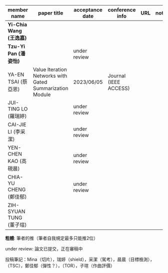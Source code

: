 | member name   | paper title | acceptance date | conference info | URL | notes |
|---------------|-------------|-----------------|---------------------|-----|-----------------|
| **Yi-Chia Wang (王逸嘉)**  |             |                 |                     |     |                 |
| **Tzu-Yi Pan (潘姿怡)**    ||under review| |     |                 |
| YA-EN TSAI (蔡亞恩) | Value Iteration Networks with Gated Summarization Module | 2023/06/05 | Journal (IEEE ACCESS) |     |                 |
| JUI-TING LO (羅瑞婷)   |             |under review|                     ||                 |
| CAI-JIE LI (李采潔)   |             |under review|                     ||                 |
| YEN-CHEN KAO (高硯晨) |             |under review|                     ||                 |
| CHIA-YU CHENG (鄭佳郁) |             |under review|                     |     |                 |
| ZIH-SYUAN TUNG (董子瑄) |             |                 |                     |     |                 |

**粗體**: 筆者的推（筆者自我規定最多只能推2位）

under review: 論文已提交，正在審稿中

投稿筆記：Mina（切片），瑞婷（shield），采潔（駕考），晨晨（目標檢測），（TSC），鄭佳郁（彈性？），（TOR），子瑄（作曲評價）
